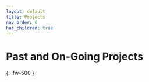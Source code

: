 ```yaml
---
layout: default
title: Projects
nav_order: 6
has_children: true
---
```


# Past and On-Going Projects
{: .fw-500 }
